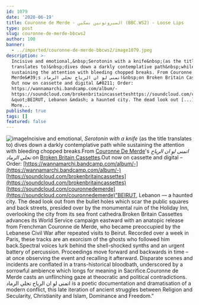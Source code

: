 ```yaml
---
id: 1079
date: '2020-06-19'
title: Couronne de Merde - ﺍﻟﺴﻴﺮﻭﺗﻮﻧﻴﻦ ﺑﺴﻜﻴﻦ (BBC.WS2) - Loose Lips
type: post
slug: couronne-de-merde-bbcws2
author: 100
banner:
  - ../imported/couronne-de-merde-bbcws2/image1079.jpeg
description: >-
  Incisive and emotional,&nbsp;Serotonin with a knife&nbsp;(as the title
  translates to)&nbsp;dives down a darkly contemplative path&nbsp;while
  sustaining the attention with bleeding chopped breaks. From Couronne De
  Merde&#39;s ﺍﺗﻤﻨﻰ ﻟﻮ ﺍﻥ ﺍﻟﺮﻳﺎﺡ ﺗﺠﻠﻲ ﺍﻟﺮﻣﺎﺩ&nbsp;on Broken Britain Cassettes.
  Out now on cassette and digital &#8211; Order:
  https://wannamarchi.bandcamp.com/album/-
  https://soundcloud.com/brokenbritaincassetteshttps://soundcloud.com/couronnedemerde
  &quot;BEIRUT, Lebanon &mdash; a haunted city. The dead look out [...]Read
  More...
published: true
tags: []
featured: false
---
```

![image](../../imported/couronne-de-merde-bbcws2/image1079.jpeg)Incisive and emotional, _Serotonin with a knife_ (as the title translates to) dives down a darkly contemplative path while sustaining the attention with bleeding chopped breaks.From [Couronne De Merde](https://soundcloud.com/couronnedemerde)'s _ﺍﺗﻤﻨﻰ ﻟﻮ ﺍﻥ ﺍﻟﺮﻳﺎﺡ ﺗﺠﻠﻲ ﺍﻟﺮﻣﺎﺩ_ on [Broken Britain Cassettes](https://www.discogs.com/label/1016831-Broken-Britain-Cassettes).Out now on cassette and digital – Order: [](https://wannamarchi.bandcamp.com/album/-)[https://wannamarchi.bandcamp.com/album/-](https://wannamarchi.bandcamp.com/album/-)  
[](https://soundcloud.com/brokenbritaincassettes)[https://soundcloud.com/brokenbritaincassettes](https://soundcloud.com/brokenbritaincassettes)  
[https://soundcloud.com/couronnedemerde](https://soundcloud.com/couronnedemerde)"BEIRUT, Lebanon — a haunted city. The dead look out from the bullet holes which scar the public squares and back streets, presided over by the monumental ruin of the Holiday Inn, overlooking the city from its sea front cathedra.Broken Britain Cassettes advances its World Service campaign eastward with an anatopic release from Frenchman Couronne de Merde, who became preoccupied by the Lebanese Civil War after repeated visits to Beirut. Recorded over a week in Paris, these tracks are an exorcism of the ghosts who followed him back.Spectral voices lurk behind the shell-shocked synths and an urgent battery of percussion. Proceedings move forward and backwards in time – at once observing the event and recalling it afterward. Disparate scenes and incidents are conflated in a trans-historical bloodbath, underscored by a sorrowful ambience which longs for meaning in Sacrifice.Couronne de Merde casts an unflinching gaze at theocratic and political contradictions. ﺍﺗﻤﻨﻰ ﻟﻮ ﺍﻥ ﺍﻟﺮﻳﺎﺡ ﺗﺠﻠﻲ ﺍﻟﺮﻣﺎﺩ is a poetic documentation and dramatisation of a modern conflict, this late iteration of ancient struggles between Religion and Secularity, Christianity and Islam, Dominance and Freedom."
